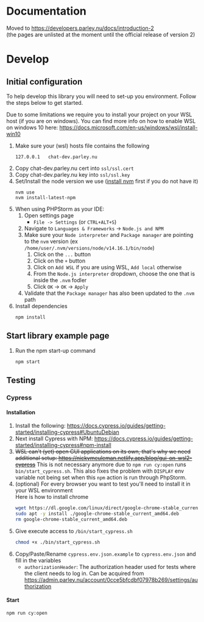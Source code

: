 # Documentation
Moved to https://developers.parley.nu/docs/introduction-2  
(the pages are unlisted at the moment until the official release of version 2)

# Develop
## Initial configuration
To help develop this library you will need to set-up you environment. Follow the steps below to get started.

Due to some limitations we require you to install your project on your WSL host (if you are on windows).
You can find more info on how to enable WSL on windows 10 here: https://docs.microsoft.com/en-us/windows/wsl/install-win10

1. Make sure your (wsl) hosts file contains the following
	```
	127.0.0.1   chat-dev.parley.nu
	```
1. Copy chat-dev.parley.nu cert into `ssl/ssl.cert`
1. Copy chat-dev.parley.nu key into `ssl/ssl.key`
1. Set/Install the node version we use ([install nvm](https://github.com/nvm-sh/nvm#install--update-script) first if you do not have it)
	```shell
	nvm use
	nvm install-latest-npm
	```
1. When using PHPStorm as your IDE:
	1. Open settings page
		- `File -> Settings` (or `CTRL+ALT+S`)
	1. Navigate to `Languages & Frameworks` -> `Node.js and NPM`
	1. Make sure your `Node interpreter` and `Package manager` are pointing to the `nvm` version
		(ex `/home/user/.nvm/versions/node/v14.16.1/bin/node`)
		1. Click on the `...` button
		1. Click on the `+` button
		1. Click on `Add WSL` if you are using WSL, `Add local` otherwise
		1. From the `Node.js interpreter` dropdown, choose the one that is inside the `.nvm` fodler
		1. Click `OK` -> `OK` -> `Apply`
	1. Validate that the `Package manager` has also been updated to the `.nvm` path
1. Install dependencies
	```shell
	npm install
	```

## Start library example page
1. Run the npm start-up command
	```
	npm start
	```
 
## Testing
### Cypress
#### Installation
1. Install the following: https://docs.cypress.io/guides/getting-started/installing-cypress#UbuntuDebian
1. Next install Cypress with NPM: https://docs.cypress.io/guides/getting-started/installing-cypress#npm-install
3. ~~WSL can't (yet) open GUI applications on its own, that's why we need additional setup: https://nickymeuleman.netlify.app/blog/gui-on-wsl2-cypress~~
   This is not necessary anymore due to `npm run cy:open` runs `bin/start_cypress.sh`. This also fixes the problem
   with `DISPLAY` env variable not being set when this `npm` action is run through PhpStorm.
4. (optional) For every browser you want to test you'll need to install it in your WSL environment  
   Here is how to install chrome
   ```bash
   wget https://dl.google.com/linux/direct/google-chrome-stable_current_amd64.deb
   sudo apt -y install ./google-chrome-stable_current_amd64.deb
   rm google-chrome-stable_current_amd64.deb
   ```
5. Give execute access to `/bin/start_cypress.sh`
   ```bash
   chmod +x ./bin/start_cypress.sh
   ```
6. Copy/Paste/Rename `cypress.env.json.example` to `cypress.env.json` and fill in the variables
   - `authorizationHeader`: The authorization header used for tests where the client needs to log in. Can be acquired from https://admin.parley.nu/account/0cce5bfcdbf07978b269/settings/authorization
#### Start
```
npm run cy:open
```
